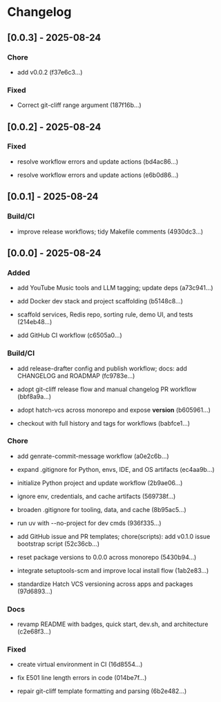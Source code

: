 # Changelog

## [0.0.3] - 2025-08-24



### Chore

- add v0.0.2 (f37e6c3…)



### Fixed

- Correct git-cliff range argument (187f16b…)



## [0.0.2] - 2025-08-24



### Fixed

- resolve workflow errors and update actions (bd4ac86…)

- resolve workflow errors and update actions (e6b0d86…)



## [0.0.1] - 2025-08-24



### Build/CI

- improve release workflows; tidy Makefile comments (4930dc3…)



## [0.0.0] - 2025-08-24



### Added

- add YouTube Music tools and LLM tagging; update deps (a73c941…)

- add Docker dev stack and project scaffolding (b5148c8…)

- scaffold services, Redis repo, sorting rule, demo UI, and tests (214eb48…)

- add GitHub CI workflow (c6505a0…)



### Build/CI

- add release-drafter config and publish workflow; docs: add CHANGELOG and ROADMAP (fc9783e…)

- adopt git-cliff release flow and manual changelog PR workflow (bbf8a9a…)

- adopt hatch-vcs across monorepo and expose __version__ (b605961…)

- checkout with full history and tags for workflows (babfce1…)



### Chore

- add genrate-commit-message workflow (a0e2c6b…)

- expand .gitignore for Python, envs, IDE, and OS artifacts (ec4aa9b…)

- initialize Python project and update workflow (2b9ae06…)

- ignore env, credentials, and cache artifacts (569738f…)

- broaden .gitignore for tooling, data, and cache (8b95ac5…)

- run uv with --no-project for dev cmds (936f335…)

- add GitHub issue and PR templates; chore(scripts): add v0.1.0 issue bootstrap script (52c36cb…)

- reset package versions to 0.0.0 across monorepo (5430b94…)

- integrate setuptools-scm and improve local install flow (1ab2e83…)

- standardize Hatch VCS versioning across apps and packages (97d6893…)



### Docs

- revamp README with badges, quick start, dev.sh, and architecture (c2e68f3…)



### Fixed

- create virtual environment in CI (16d8554…)

- fix E501 line length errors in code (014be7f…)

- repair git-cliff template formatting and parsing (6b2e482…)
